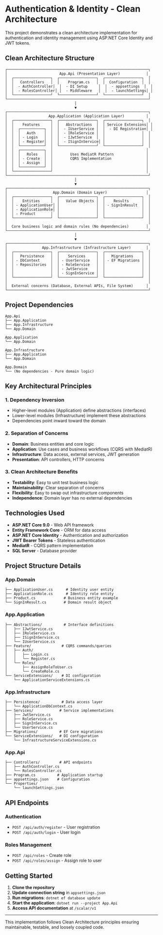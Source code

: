 # Authentication & Identity - Clean Architecture

This project demonstrates a clean architecture implementation for authentication and identity management using ASP.NET Core Identity and JWT tokens.

## Clean Architecture Structure

```
┌─────────────────────────────────────────────────────────────────┐
│                        App.Api (Presentation Layer)            │
│  ┌─────────────────┐  ┌─────────────────┐  ┌─────────────────┐  │
│  │   Controllers   │  │    Program.cs   │  │  Configuration  │  │
│  │  - AuthController│  │  - DI Setup     │  │  - appsettings  │  │
│  │  - RolesController│ │  - Middleware   │  │  - launchSettings│ │
│  └─────────────────┘  └─────────────────┘  └─────────────────┘  │
└─────────────────────────────────────────────────────────────────┘
                                │
                                ▼
┌─────────────────────────────────────────────────────────────────┐
│                   App.Application (Application Layer)          │
│  ┌─────────────────┐  ┌─────────────────┐  ┌─────────────────┐  │
│  │    Features     │  │   Abstractions  │  │ Service Extensions│ │
│  │  ┌───────────┐  │  │  - IUserService │  │  - DI Registration│ │
│  │  │   Auth    │  │  │  - IRoleService │  │                 │  │
│  │  │ - Login   │  │  │  - IJwtService  │  │                 │  │
│  │  │ - Register│  │  │  - ISignInService│ │                 │  │
│  │  └───────────┘  │  └─────────────────┘  └─────────────────┘  │
│  │  ┌───────────┐  │                                           │
│  │  │   Roles   │  │        Uses MediatR Pattern               │
│  │  │ - Create  │  │        CQRS Implementation                │
│  │  │ - Assign  │  │                                           │
│  │  └───────────┘  │                                           │
│  └─────────────────┘                                           │
└─────────────────────────────────────────────────────────────────┘
                                │
                                ▼
┌─────────────────────────────────────────────────────────────────┐
│                     App.Domain (Domain Layer)                  │
│  ┌─────────────────┐  ┌─────────────────┐  ┌─────────────────┐  │
│  │    Entities     │  │   Value Objects │  │    Results      │  │
│  │ - ApplicationUser│ │                 │  │ - SignInResult  │  │
│  │ - ApplicationRole│ │                 │  │                 │  │
│  │ - Product       │  │                 │  │                 │  │
│  └─────────────────┘  └─────────────────┘  └─────────────────┘  │
│                                                                 │
│  Core business logic and domain rules (No dependencies)        │
└─────────────────────────────────────────────────────────────────┘
                                │
                                ▼
┌─────────────────────────────────────────────────────────────────┐
│                App.Infrastructure (Infrastructure Layer)       │
│  ┌─────────────────┐  ┌─────────────────┐  ┌─────────────────┐  │
│  │   Persistence   │  │    Services     │  │   Migrations    │  │
│  │ - DbContext     │  │ - UserService   │  │ - EF Migrations │  │
│  │ - Repositories  │  │ - RoleService   │  │                 │  │
│  │                 │  │ - JwtService    │  │                 │  │
│  │                 │  │ - SignInService │  │                 │  │
│  └─────────────────┘  └─────────────────┘  └─────────────────┘  │
│                                                                 │
│  External concerns (Database, External APIs, File System)      │
└─────────────────────────────────────────────────────────────────┘
```

## Project Dependencies

```
App.Api
├── App.Application
├── App.Infrastructure
└── App.Domain

App.Application
└── App.Domain

App.Infrastructure
├── App.Application
└── App.Domain

App.Domain
└── (No dependencies - Pure domain logic)
```

## Key Architectural Principles

### 1. **Dependency Inversion**
- Higher-level modules (Application) define abstractions (interfaces)
- Lower-level modules (Infrastructure) implement these abstractions
- Dependencies point inward toward the domain

### 2. **Separation of Concerns**
- **Domain**: Business entities and core logic
- **Application**: Use cases and business workflows (CQRS with MediatR)
- **Infrastructure**: Data access, external services, JWT generation
- **Presentation**: API controllers, HTTP concerns

### 3. **Clean Architecture Benefits**
- **Testability**: Easy to unit test business logic
- **Maintainability**: Clear separation of concerns
- **Flexibility**: Easy to swap out infrastructure components
- **Independence**: Domain layer has no external dependencies

## Technologies Used

- **ASP.NET Core 9.0** - Web API framework
- **Entity Framework Core** - ORM for data access
- **ASP.NET Core Identity** - Authentication and authorization
- **JWT Bearer Tokens** - Stateless authentication
- **MediatR** - CQRS pattern implementation
- **SQL Server** - Database provider

## Project Structure Details

### App.Domain
```
├── ApplicationUser.cs      # Identity user entity
├── ApplicationRole.cs      # Identity role entity
├── Product.cs             # Business entity example
└── SignInResult.cs        # Domain result object
```

### App.Application
```
├── Abstractions/          # Interface definitions
│   ├── IJwtService.cs
│   ├── IRoleService.cs
│   ├── ISignInService.cs
│   └── IUserService.cs
├── Feature/              # CQRS commands/queries
│   ├── Auth/
│   │   ├── Login.cs
│   │   └── Register.cs
│   └── Roles/
│       ├── AssignRoleToUser.cs
│       └── CreateRole.cs
└── ServiceExtensions/    # DI configuration
    └── ApplicationServiceExtensions.cs
```

### App.Infrastructure
```
├── Persistence/          # Data access layer
│   └── ApplicationDbContext.cs
├── Services/            # Service implementations
│   ├── JwtService.cs
│   ├── RoleService.cs
│   ├── SignInService.cs
│   └── UserService.cs
├── Migrations/          # EF Core migrations
└── ServiceExtensions/   # DI configuration
    └── InfrastructureServiceExtensions.cs
```

### App.Api
```
├── Controllers/         # API endpoints
│   ├── AuthController.cs
│   └── RolesController.cs
├── Program.cs          # Application startup
├── appsettings.json    # Configuration
└── Properties/
    └── launchSettings.json
```

## API Endpoints

### Authentication
- `POST /api/auth/register` - User registration
- `POST /api/auth/login` - User login

### Roles Management
- `POST /api/roles` - Create role
- `POST /api/roles/assign` - Assign role to user

## Getting Started

1. **Clone the repository**
2. **Update connection string** in `appsettings.json`
3. **Run migrations**: `dotnet ef database update`
4. **Start the application**: `dotnet run --project App.Api`
5. **Access API documentation** at `/scalar/v1`

---

This implementation follows Clean Architecture principles ensuring maintainable, testable, and loosely coupled code.
